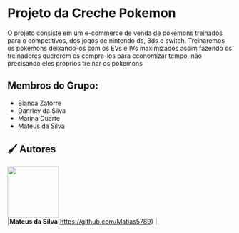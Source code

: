 <h1> Projeto da Creche Pokemon</h1>

<p> O projeto consiste em um e-commerce de venda de pokemons treinados para o competitivos, dos jogos de nintendo ds, 3ds e switch. Treinaremos os pokemons deixando-os com os EVs e IVs maximizados assim fazendo os treinadores quererem os compra-los para economizar tempo, não precisando eles proprios treinar os pokemons</p>

<h2>Membros do Grupo:</h2>
   <ul>
      <li> Bianca Zatorre</li>
      <li> Danrley da Silva</li>
      <li> Marina Duarte</li>
      <li> Mateus da Silva</li>
</ul>

<h2 align="left">🖌️ Autores </h2>

<img loading="lazy" src="https://avatars.githubusercontent.com/u/125374128?v=4" width=115><br>|<strong>Mateus da Silva</strong>(https://github.com/Matias5789) |

